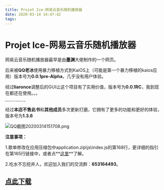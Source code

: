 ```yaml
---
title: Projet Ice-网易云音乐随机播放器
date: 2020-03-14 14:47:42
tags:
---
```


# **Projet Ice**-网易云音乐随机播放器

​		网易云音乐随机播放器最早是由**墨渊**大佬制作的一个网页。

​		后来被**QQ老冰**使用暴力移植方式到KaiOS上（可能是第一个暴力移植的kaios应用）版本号为**0.0.1pre-Alpha**，几乎没有用户体验。

​		经过**liaronce**调整后的GUI让这个项目有了实用价值，版本号为**0.0.1RC**，我到现在都还在使用。。。                                                

<img src="https://i.loli.net/2020/03/14/MBpnY3vIiT7VPbE.jpg" alt="2020_03_14 下午2_59 Office Lens.jpg" style="zoom:25%;" />

​		经过**本店不售此书**和**其他成员**多次更新打磨，它拥有了更多的功能和更好的体验，版本号为**1.3.6**

![QQ截图20200314151708.png](https://i.loli.net/2020/03/14/6xrB2fusOFWmRaj.png)

**注意事项：**

1.歌单修改在应用压缩包中application.zip\js\index.js的第168行，更详细的指引在第165行链接中，或者点**[这里](https://api.uomg.com/doc-rand.music.html)**了解。

2.吃水不忘挖井人，欢迎加入我们的交流群：**653164493**。

## **[点此下载](https://www.lanzous.com/ia8wtaj)**

